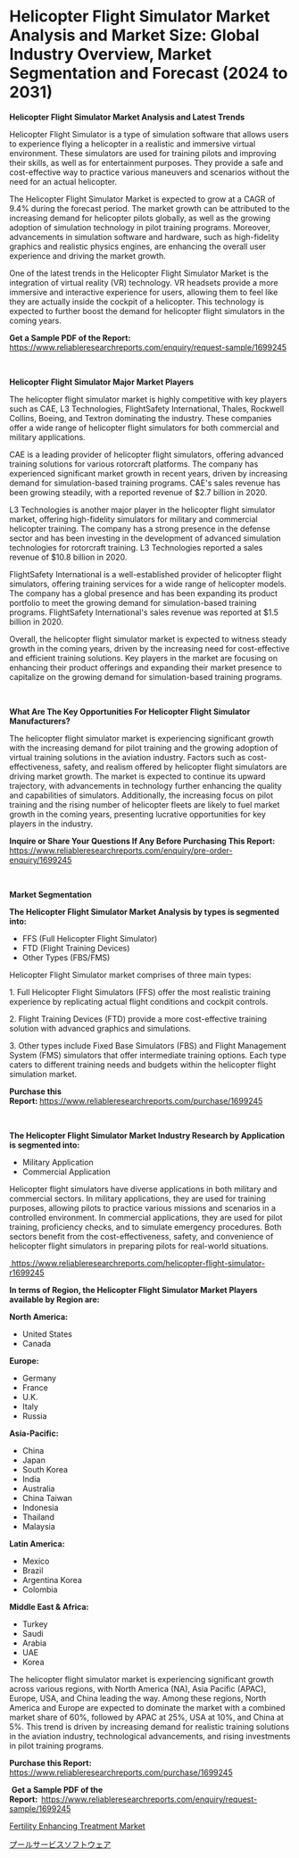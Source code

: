 <p><h1>Helicopter Flight Simulator Market Analysis and Market Size: Global Industry Overview, Market Segmentation and Forecast (2024 to 2031)</h1></p><p><strong>Helicopter Flight Simulator Market Analysis and Latest Trends</strong></p>
<p><p>Helicopter Flight Simulator is a type of simulation software that allows users to experience flying a helicopter in a realistic and immersive virtual environment. These simulators are used for training pilots and improving their skills, as well as for entertainment purposes. They provide a safe and cost-effective way to practice various maneuvers and scenarios without the need for an actual helicopter.</p><p>The Helicopter Flight Simulator Market is expected to grow at a CAGR of 9.4% during the forecast period. The market growth can be attributed to the increasing demand for helicopter pilots globally, as well as the growing adoption of simulation technology in pilot training programs. Moreover, advancements in simulation software and hardware, such as high-fidelity graphics and realistic physics engines, are enhancing the overall user experience and driving the market growth.</p><p>One of the latest trends in the Helicopter Flight Simulator Market is the integration of virtual reality (VR) technology. VR headsets provide a more immersive and interactive experience for users, allowing them to feel like they are actually inside the cockpit of a helicopter. This technology is expected to further boost the demand for helicopter flight simulators in the coming years.</p></p>
<p><strong>Get a Sample PDF of the Report:&nbsp;</strong> <a href="https://www.reliableresearchreports.com/enquiry/request-sample/1699245">https://www.reliableresearchreports.com/enquiry/request-sample/1699245</a></p>
<p>&nbsp;</p>
<p><strong>Helicopter Flight Simulator Major Market Players</strong></p>
<p><p>The helicopter flight simulator market is highly competitive with key players such as CAE, L3 Technologies, FlightSafety International, Thales, Rockwell Collins, Boeing, and Textron dominating the industry. These companies offer a wide range of helicopter flight simulators for both commercial and military applications.</p><p>CAE is a leading provider of helicopter flight simulators, offering advanced training solutions for various rotorcraft platforms. The company has experienced significant market growth in recent years, driven by increasing demand for simulation-based training programs. CAE's sales revenue has been growing steadily, with a reported revenue of $2.7 billion in 2020.</p><p>L3 Technologies is another major player in the helicopter flight simulator market, offering high-fidelity simulators for military and commercial helicopter training. The company has a strong presence in the defense sector and has been investing in the development of advanced simulation technologies for rotorcraft training. L3 Technologies reported a sales revenue of $10.8 billion in 2020.</p><p>FlightSafety International is a well-established provider of helicopter flight simulators, offering training services for a wide range of helicopter models. The company has a global presence and has been expanding its product portfolio to meet the growing demand for simulation-based training programs. FlightSafety International's sales revenue was reported at $1.5 billion in 2020.</p><p>Overall, the helicopter flight simulator market is expected to witness steady growth in the coming years, driven by the increasing need for cost-effective and efficient training solutions. Key players in the market are focusing on enhancing their product offerings and expanding their market presence to capitalize on the growing demand for simulation-based training programs.</p></p>
<p>&nbsp;</p>
<p><strong>What Are The Key Opportunities For Helicopter Flight Simulator Manufacturers?</strong></p>
<p><p>The helicopter flight simulator market is experiencing significant growth with the increasing demand for pilot training and the growing adoption of virtual training solutions in the aviation industry. Factors such as cost-effectiveness, safety, and realism offered by helicopter flight simulators are driving market growth. The market is expected to continue its upward trajectory, with advancements in technology further enhancing the quality and capabilities of simulators. Additionally, the increasing focus on pilot training and the rising number of helicopter fleets are likely to fuel market growth in the coming years, presenting lucrative opportunities for key players in the industry.</p></p>
<p><strong>Inquire or Share Your Questions If Any Before Purchasing This Report:</strong> <a href="https://www.reliableresearchreports.com/enquiry/pre-order-enquiry/1699245">https://www.reliableresearchreports.com/enquiry/pre-order-enquiry/1699245</a></p>
<p>&nbsp;</p>
<p><strong>Market Segmentation</strong></p>
<p><strong>The Helicopter Flight Simulator Market Analysis by types is segmented into:</strong></p>
<p><ul><li>FFS (Full Helicopter Flight Simulator)</li><li>FTD (Flight Training Devices)</li><li>Other Types (FBS/FMS)</li></ul></p>
<p><p>Helicopter Flight Simulator market comprises of three main types: </p><p>1. Full Helicopter Flight Simulators (FFS) offer the most realistic training experience by replicating actual flight conditions and cockpit controls. </p><p>2. Flight Training Devices (FTD) provide a more cost-effective training solution with advanced graphics and simulations. </p><p>3. Other types include Fixed Base Simulators (FBS) and Flight Management System (FMS) simulators that offer intermediate training options. Each type caters to different training needs and budgets within the helicopter flight simulation market.</p></p>
<p><strong>Purchase this Report:&nbsp;</strong><a href="https://www.reliableresearchreports.com/purchase/1699245">https://www.reliableresearchreports.com/purchase/1699245</a></p>
<p>&nbsp;</p>
<p><strong>The Helicopter Flight Simulator Market Industry Research by Application is segmented into:</strong></p>
<p><ul><li>Military Application</li><li>Commercial Application</li></ul></p>
<p><p>Helicopter flight simulators have diverse applications in both military and commercial sectors. In military applications, they are used for training purposes, allowing pilots to practice various missions and scenarios in a controlled environment. In commercial applications, they are used for pilot training, proficiency checks, and to simulate emergency procedures. Both sectors benefit from the cost-effectiveness, safety, and convenience of helicopter flight simulators in preparing pilots for real-world situations.</p></p>
<p><a href="https://www.reliableresearchreports.com/helicopter-flight-simulator-r1699245">&nbsp;https://www.reliableresearchreports.com/helicopter-flight-simulator-r1699245</a></p>
<p><strong>In terms of Region, the Helicopter Flight Simulator Market Players available by Region are:</strong></p>
<p>
    <p> <strong> North America: </strong>
        <ul>
            <li>United States</li>
            <li>Canada</li>
        </ul>
        </p> 
    <p> <strong> Europe: </strong>
        <ul>
            <li>Germany</li>
            <li>France</li>
            <li>U.K.</li>
            <li>Italy</li>
            <li>Russia</li>
        </ul>
        </p> 
    <p> <strong> Asia-Pacific: </strong>
        <ul>
            <li>China</li>
            <li>Japan</li>
            <li>South Korea</li>
            <li>India</li>
            <li>Australia</li>
            <li>China Taiwan</li>
            <li>Indonesia</li>
            <li>Thailand</li>
            <li>Malaysia</li>
        </ul>
        </p> 
    <p> <strong> Latin America: </strong>
        <ul>
            <li>Mexico</li>
            <li>Brazil</li>
            <li>Argentina Korea</li>
            <li>Colombia</li>
        </ul>
        </p> 
    <p> <strong> Middle East & Africa: </strong>
        <ul>
            <li>Turkey</li>
            <li>Saudi</li>
            <li>Arabia</li>
            <li>UAE</li>
            <li>Korea</li>
        </ul>
    </p>
    </p>
<p><p>The helicopter flight simulator market is experiencing significant growth across various regions, with North America (NA), Asia Pacific (APAC), Europe, USA, and China leading the way. Among these regions, North America and Europe are expected to dominate the market with a combined market share of 60%, followed by APAC at 25%, USA at 10%, and China at 5%. This trend is driven by increasing demand for realistic training solutions in the aviation industry, technological advancements, and rising investments in pilot training programs.</p></p>
<p><strong>Purchase this Report: </strong><a href="https://www.reliableresearchreports.com/purchase/1699245">https://www.reliableresearchreports.com/purchase/1699245</a></p>
<p>&nbsp;<strong>Get a Sample PDF of the Report:&nbsp;&nbsp;</strong><a href="https://www.reliableresearchreports.com/enquiry/request-sample/1699245">https://www.reliableresearchreports.com/enquiry/request-sample/1699245</a></p>
<p><strong></strong></p>
<p><p><a href="https://github.com/tofikabedla53/Market-Research-Report-List-1/blob/main/fertility-enhancing-treatment-market.md">Fertility Enhancing Treatment Market</a></p><p><a href="https://github.com/RodHoppe07/Market-Research-Report-List-2/blob/main/2709022184269.md">プールサービスソフトウェア</a></p></p>